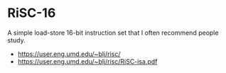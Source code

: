 
# RiSC-16

A simple load-store 16-bit instruction set that I often recommend people study.

- https://user.eng.umd.edu/~blj/risc/
- https://user.eng.umd.edu/~blj/risc/RiSC-isa.pdf
